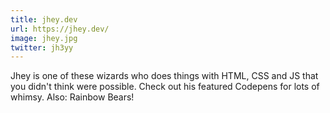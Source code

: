 ```yaml
---
title: jhey.dev
url: https://jhey.dev/
image: jhey.jpg
twitter: jh3yy
---
```


Jhey is one of these wizards who does things with HTML, CSS and JS that you didn't think were possible. Check out his featured Codepens for lots of whimsy. Also: Rainbow Bears!